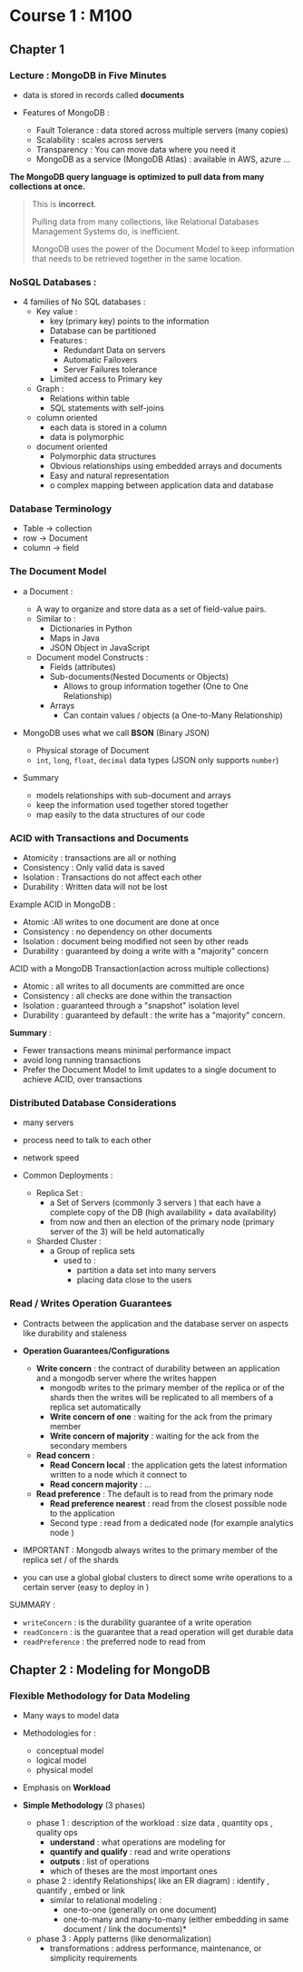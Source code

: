 # Course 1 : M100

## Chapter 1 

### Lecture : MongoDB in Five Minutes

- data is stored in records called **documents**

- Features of MongoDB :
  -  Fault Tolerance : data stored across multiple servers (many copies)
  -  Scalability : scales across servers
  - Transparency : You can move data where you need it
  - MongoDB as a service (MongoDB Atlas) : available in AWS, azure ...

**The MongoDB query language is optimized to pull data from many collections at once.**

> This is **incorrect**.
>
> Pulling data from many collections, like Relational Databases Management Systems do, is inefficient.
>
> MongoDB uses the power of the Document Model to keep information that needs to be retrieved together in the same location.

### NoSQL Databases :

- 4 families of No SQL databases :
  - Key value :
    - key (primary key) points to the information
    - Database can be partitioned
    - Features :
      - Redundant Data on servers
      - Automatic  Failovers
      - Server Failures tolerance 
    - Limited access to Primary key
  - Graph : 
    - Relations within table 
    - SQL statements with self-joins
  - column oriented 
    - each data is stored in a column 
    - data is polymorphic
  - document oriented
    - Polymorphic data structures
    - Obvious relationships using embedded arrays and documents
    - Easy and natural representation
    - o complex mapping between application data and database

### Database Terminology

- Table -> collection 
- row -> Document
- column -> field

### The Document Model



- a Document : 
  - A way to organize and store data as a set of field-value pairs.
  - Similar to :
    - Dictionaries in Python
    - Maps in Java
    - JSON Object in JavaScript
  - Document model Constructs :
    - Fields (attributes)
    - Sub-documents(Nested Documents or Objects)
      - Allows to group information together (One to One Relationship)
    - Arrays 
      - Can contain values / objects (a One-to-Many Relationship)
- MongoDB uses what we call **BSON** (Binary JSON)
  - Physical storage of Document
  - `int`, `long`, `float`, `decimal` data types (JSON only supports `number`)

- Summary
  - models relationships with sub-document and arrays
  - keep the information used together stored together
  - map easily to the data structures of our code



### ACID with Transactions and Documents

- Atomicity : transactions are all or nothing
- Consistency : Only valid data is saved
- Isolation : Transactions do not affect each other
- Durability : Written data will not be lost

Example ACID in MongoDB : 

- Atomic :All writes to one document are done at once
- Consistency : no dependency on other documents
- Isolation : document being modified not seen by other reads
- Durability : guaranteed by doing a write with a "majority" concern

ACID with a MongoDB Transaction(action across multiple collections)

- Atomic : all writes to all documents are committed are once
- Consistency : all checks are done within the transaction
- Isolation : guaranteed through a "snapshot" isolation level
- Durability : guaranteed by default : the write has a "majority" concern.



**Summary** :

- Fewer transactions means minimal performance impact
- avoid long running transactions
- Prefer the Document Model to limit updates to a single document to achieve ACID, over transactions

### Distributed Database Considerations

- many servers
- process need to talk to each other
- network speed

- Common Deployments : 
  - Replica  Set :
    - a Set of Servers (commonly 3 servers ) that each have a complete copy of the DB (high availability + data availability)
    - from now and then an election of the primary node (primary server of the 3) will be held automatically
  - Sharded Cluster :
    - a Group of replica sets
      - used to :
        - partition a data set into many servers
        - placing data close to the users



### Read / Writes Operation Guarantees

- Contracts between the application and the database server on aspects like durability and staleness

- **Operation Guarantees/Configurations**
  - **Write concern** : the contract of durability between an application and a mongodb server where the writes happen
    - mongodb writes to the primary member of the replica or of the shards then the writes will be replicated to all members of a replica set automatically 
    - **Write concern of one** : waiting for the ack from the primary member
    - **Write concern of majority** : waiting for the ack from the secondary members
  - **Read concern** :
    - **Read  Concern local** : the application gets the latest information written to a node which it connect to 
    - **Read concern majority** : ...
  - **Read preference** : The default is to read from the primary node
    - **Read preference nearest** : read from the closest possible node to the application
    - Second type  : read from a dedicated node (for example analytics node )

- IMPORTANT : Mongodb always writes to the primary member of the replica set / of the shards
- you can use a global global clusters  to direct some write operations to a certain server (easy to deploy in )

SUMMARY : 

- `writeConcern` : is the durability guarantee of a write operation
- `readConcern` : is the guarantee that a read operation will get durable data
- `readPreference` : the preferred node to read from 

## Chapter 2 : Modeling for MongoDB

### Flexible Methodology for Data Modeling 

- Many ways to model data 
- Methodologies for :
  - conceptual model
  - logical model
  - physical model

- Emphasis on **Workload**
- **Simple Methodology** (3 phases)
  - phase 1 : description of the workload : size data , quantity ops , quality ops
    - **understand**  : what operations are modeling for 
    - **quantify and qualify** : read and write operations
    - **outputs** : list of operations
    - which of theses are the most important ones
  - phase 2 : identify Relationships( like an ER  diagram) : identify , quantify , embed or link
    - similar to relational modeling :
      - one-to-one  (generally on one document) 
      - one-to-many and many-to-many (either embedding in same document / link the documents)*
  - phase 3 : Apply patterns (like denormalization)
    - transformations : address performance, maintenance, or simplicity requirements

